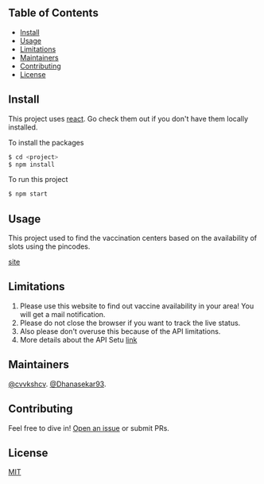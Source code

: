 ## Table of Contents

- [Install](#install)
- [Usage](#usage)
- [Limitations](#limitations)
- [Maintainers](#maintainers)
- [Contributing](#contributing)
- [License](#license)

## Install

This project uses [react](https://reactjs.org/). Go check them out if you don't have them locally installed.

To install the packages
```sh
$ cd <project>
$ npm install
```

To run this project
```sh
$ npm start
```

## Usage

This project used to find the vaccination centers based on the availability of slots using the pincodes.

[site](https://covaxin-finder.glitch.me/)

## Limitations

1. Please use this website to find out vaccine availability in your area! You will get a mail notification. 
2. Please do not close the browser if you want to track the live status. 
3. Also please don't overuse this because of the API limitations.
4. More details about the API Setu [link](https://apisetu.gov.in/public/marketplace/api/cowin/cowin-public-v2#/)

## Maintainers

[@cvvkshcv](https://github.com/cvvkshcv).
[@Dhanasekar93](https://github.com/Dhanasekar93).

## Contributing

Feel free to dive in! [Open an issue](https://github.com/covaxinfinder/covaxin-finder/issues/new) or submit PRs.

## License

[MIT](LICENSE)